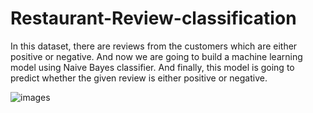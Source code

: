 # Restaurant-Review-classification

 In this dataset, there are reviews from the customers which are either positive or negative. And now we are going to build a machine learning model using Naive Bayes classifier. And finally, this model is going to predict whether the given review is either positive or negative.
 
 ![images](https://user-images.githubusercontent.com/95535309/201674502-80bb4abf-c146-4acf-afb2-671c04ab5290.jpg)
